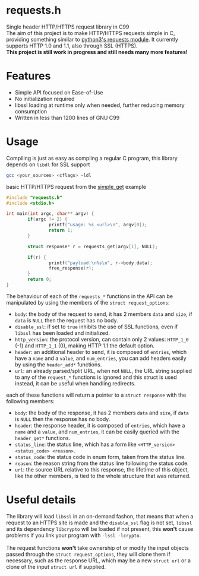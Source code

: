 # requests.h

Single header HTTP/HTTPS request library in C99<br>
The aim of this project is to make HTTP/HTTPS requests simple in C, providing something similar to [python3's requests module](https://github.com/psf/requests).
It currently supports HTTP 1.0 and 1.1, also through SSL (HTTPS).<br>
**This project is still work in progress and still needs many more features!**

# Features

- Simple API focused on Ease-of-Use
- No initialization required
- libssl loading at runtime only when needed, further reducing memory consumption
- Written in less than 1200 lines of GNU C99

# Usage

Compiling is just as easy as compling a regular C program, this library depends on ``libdl`` for SSL support
```bash
gcc <your_sources> <cflags> -ldl
```

basic HTTP/HTTPS request from the [simple_get](https://github.com/danmig06/requests.h/blob/main/samples/simple_get.c) example
```c
#include "requests.h"
#include <stdio.h>

int main(int argc, char** argv) {
        if(argc != 2) {
                printf("usage: %s <url>\n", argv[0]);
                return 1;
        }

        struct response* r = requests_get(argv[1], NULL);

        if(r) {
                printf("payload:\n%s\n", r->body.data);
                free_response(r);
        }
        return 0;
}
```

The behaviour of each of the ``requests_*`` functions in the API can be manipulated by using the members of the ``struct request_options``:
- ``body``: the body of the request to send, it has 2 members ``data`` and ``size``, if ``data`` is ``NULL`` then the request has no body.
- ``disable_ssl``: if set to ``true`` inhibits the use of SSL functions, even if ``libssl`` has been loaded and initialized.
- ``http_version``: the protocol version, can contain only 2 values: ``HTTP_1_0`` (-1) and ``HTTP_1_1`` (0), making HTTP 1.1 the default option.
- ``header``: an additional header to send, it is composed of ``entries``, which have a ``name`` and a ``value``, and ``num_entries``, you can add headers easily by using the ``header_add*`` functions.
- ``url``: an already parsed/split URL, when not ``NULL``, the URL string supplied to any of the ``request_*`` functions is ignored and this struct is used instead, it can be useful when handling redirects.

each of these functions will return a pointer to a ``struct response`` with the following members:
- ``body``: the body of the response, it has 2 members ``data`` and ``size``, if ``data`` is ``NULL`` then the response has no body.
- ``header``: the response header, it is composed of ``entries``, which have a ``name`` and a ``value``, and ``num_entries``, it can be easily queried with the ``header_get*`` functions.
- ``status_line``: the status line, which has a form like ``<HTTP_version> <status_code> <reason>``.
- ``status_code``: the status code in enum form, taken from the status line.
- ``reason``: the reason string from the status line following the status code.
- ``url``: the source URL relative to this response, the lifetime of this object, like the other members, is tied to the whole structure that was returned. 

# Useful details

The library will load ``libssl`` in an on-demand fashon, that means that when a request to an HTTPS site is made and the ``disable_ssl`` flag is not set, ``libssl`` and its dependency ``libcrypto`` will be loaded if not present, this **won't** cause problems if you link your program with ``-lssl -lcrypto``.<br><br>
The request functions **won't** take ownership of or modify the input objects passed through the ``struct request_options``, they will clone them if necessary, such as the response URL, which may be a new ``struct url`` or a clone of the input ``struct url`` if supplied.
